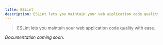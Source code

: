```yaml
---
title: ESLint
description: ESLint lets you maintain your web application code quality with ease.
---
```


> ESLint lets you maintain your web application code quality with ease.

*Documentation coming soon.*
